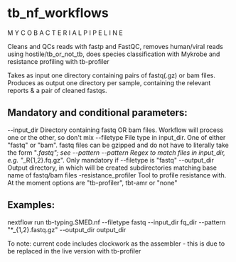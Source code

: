 # tb_nf_workflows

M Y C O B A C T E R I A L  P I P E L I N E

Cleans and QCs reads with fastp and FastQC, removes human/viral reads using hostile/tb_or_not_tb,
does species classification with Mykrobe and resistance profiling with tb-profiler

Takes as input one directory containing pairs of fastq(.gz) or bam files.
Produces as output one directory per sample, containing the relevant reports & a pair of cleaned fastqs.

Mandatory and conditional parameters:
------------------------------------------------------------------------
--input_dir           Directory containing fastq OR bam files. Workflow will process one or the other, so don't mix
--filetype            File type in input_dir. One of either "fastq" or "bam". fastq files can be gzipped and do not
                      have to literally take the form "*.fastq"; see --pattern
--pattern             Regex to match files in input_dir, e.g. "*_R{1,2}.fq.gz". Only mandatory if --filetype is "fastq"
--output_dir          Output directory, in which will be created subdirectories matching base name of fastq/bam files
-resistance_profiler Tool to profile resistance with. At the moment options are "tb-profiler", tbt-amr or "none"



Examples:
------------------------------------------------------------------------
nextflow run tb-typing.SMED.nf --filetype fastq --input_dir fq_dir --pattern "*_{1,2}.fastq.gz" --output_dir output_dir


To note: current code includes clockwork as the assembler - this is due to be replaced in the live version with tb-profiler
